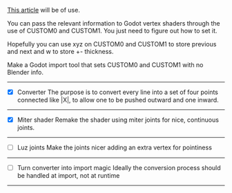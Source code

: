 [This article](https://mattdesl.svbtle.com/drawing-lines-is-hard) will be of use.

You can pass the relevant information to Godot vertex shaders through the use of CUSTOM0 and CUSTOM1. You just need to figure out how to set it.

Hopefully you can use xyz on CUSTOM0 and CUSTOM1 to store previous and next and w to store +- thickness.

Make a Godot import tool that sets CUSTOM0 and CUSTOM1 with no Blender info.

---

- [x] Converter
The purpose is to convert every line into a set of four points connected like |X|, to allow one to be pushed outward and one inward.

---

- [x] Miter shader
Remake the shader using miter joints for nice, continuous joints.

---

- [ ] Luz joints
Make the joints nicer adding an extra vertex for pointiness

---

- [ ] Turn converter into import magic
Ideally the conversion process should be handled at import, not at runtime

---
